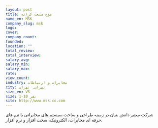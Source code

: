 ```yaml
---
layout: post
title: موج صنعت کرانه
name_en: MSK
company_slug: msk
logo: 
cover: 
company_count:
founded:
location: ""
total_review: 
total_interview: 
salary_avg: 
salary_min: 
salary_max: 
rate: 
view_count: 
industry: مخابرات و ارتباطات
city: تهران, تهران
size_en: VS
size: 1-10 نفر
site: http://www.msk.co.com
---
```


شرکت معتبر دانش بنیان در زمینه طراحی و ساخت سیستم های مخابراتی با تیم های حرفه ای مخابرات، الکترونیک، سخت افزار و نرم افزار.
